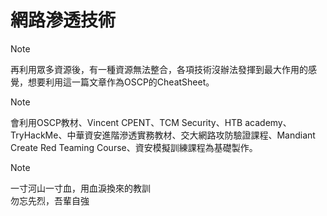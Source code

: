 # 網路滲透技術

>[!NOTE]
>再利用眾多資源後，有一種資源無法整合，各項技術沒辦法發揮到最大作用的感覺，想要利用這一篇文章作為OSCP的CheatSheet。

>[!NOTE]
>會利用OSCP教材、Vincent CPENT、TCM Security、HTB academy、TryHackMe、中華資安進階滲透實務教材、交大網路攻防驗證課程、Mandiant Create Red Teaming Course、資安模擬訓練課程為基礎製作。

>[!NOTE]
>一寸河山一寸血，用血淚換來的教訓  
>勿忘先烈，吾輩自強  